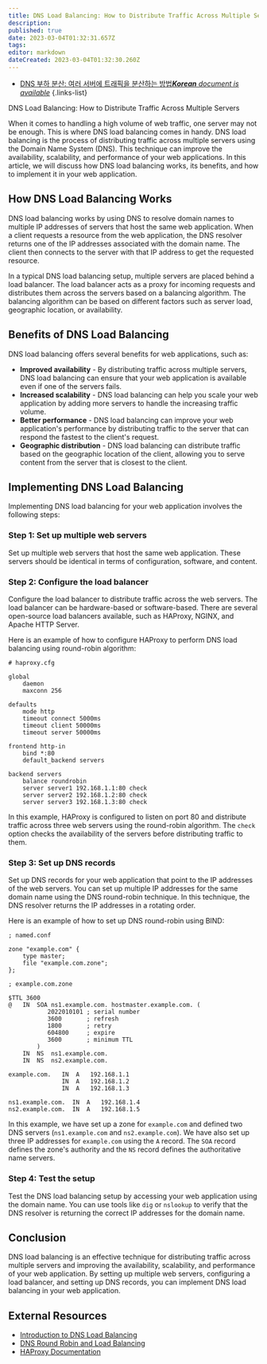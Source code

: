 ```yaml
---
title: DNS Load Balancing: How to Distribute Traffic Across Multiple Servers
description: 
published: true
date: 2023-03-04T01:32:31.657Z
tags: 
editor: markdown
dateCreated: 2023-03-04T01:32:30.260Z
---
```


- [DNS 부하 분산: 여러 서버에 트래픽을 분산하는 방법***Korean** document is available*](/ko/Knowledge-base/Network/dns-load-balancing-how-to-distribute-traffic-across-multiple-servers)
{.links-list}


DNS Load Balancing: How to Distribute Traffic Across Multiple Servers

When it comes to handling a high volume of web traffic, one server may not be enough. This is where DNS load balancing comes in handy. DNS load balancing is the process of distributing traffic across multiple servers using the Domain Name System (DNS). This technique can improve the availability, scalability, and performance of your web applications. In this article, we will discuss how DNS load balancing works, its benefits, and how to implement it in your web application. 

## How DNS Load Balancing Works

DNS load balancing works by using DNS to resolve domain names to multiple IP addresses of servers that host the same web application. When a client requests a resource from the web application, the DNS resolver returns one of the IP addresses associated with the domain name. The client then connects to the server with that IP address to get the requested resource. 

In a typical DNS load balancing setup, multiple servers are placed behind a load balancer. The load balancer acts as a proxy for incoming requests and distributes them across the servers based on a balancing algorithm. The balancing algorithm can be based on different factors such as server load, geographic location, or availability. 

## Benefits of DNS Load Balancing

DNS load balancing offers several benefits for web applications, such as:

- **Improved availability** - By distributing traffic across multiple servers, DNS load balancing can ensure that your web application is available even if one of the servers fails.
- **Increased scalability** - DNS load balancing can help you scale your web application by adding more servers to handle the increasing traffic volume.
- **Better performance** - DNS load balancing can improve your web application's performance by distributing traffic to the server that can respond the fastest to the client's request. 
- **Geographic distribution** - DNS load balancing can distribute traffic based on the geographic location of the client, allowing you to serve content from the server that is closest to the client.

## Implementing DNS Load Balancing

Implementing DNS load balancing for your web application involves the following steps:

### Step 1: Set up multiple web servers 

Set up multiple web servers that host the same web application. These servers should be identical in terms of configuration, software, and content. 

### Step 2: Configure the load balancer 

Configure the load balancer to distribute traffic across the web servers. The load balancer can be hardware-based or software-based. There are several open-source load balancers available, such as HAProxy, NGINX, and Apache HTTP Server. 

Here is an example of how to configure HAProxy to perform DNS load balancing using round-robin algorithm:

```
# haproxy.cfg

global
    daemon
    maxconn 256

defaults
    mode http
    timeout connect 5000ms
    timeout client 50000ms
    timeout server 50000ms

frontend http-in
    bind *:80
    default_backend servers

backend servers
    balance roundrobin
    server server1 192.168.1.1:80 check
    server server2 192.168.1.2:80 check
    server server3 192.168.1.3:80 check
```

In this example, HAProxy is configured to listen on port 80 and distribute traffic across three web servers using the round-robin algorithm. The `check` option checks the availability of the servers before distributing traffic to them.

### Step 3: Set up DNS records

Set up DNS records for your web application that point to the IP addresses of the web servers. You can set up multiple IP addresses for the same domain name using the DNS round-robin technique. In this technique, the DNS resolver returns the IP addresses in a rotating order. 

Here is an example of how to set up DNS round-robin using BIND:

```
; named.conf

zone "example.com" {
    type master;
    file "example.com.zone";
};

; example.com.zone

$TTL 3600
@   IN  SOA ns1.example.com. hostmaster.example.com. (
           2022010101 ; serial number
           3600       ; refresh
           1800       ; retry
           604800     ; expire
           3600       ; minimum TTL
        )
    IN  NS  ns1.example.com.
    IN  NS  ns2.example.com.

example.com.   IN  A   192.168.1.1
               IN  A   192.168.1.2
               IN  A   192.168.1.3

ns1.example.com.  IN  A   192.168.1.4
ns2.example.com.  IN  A   192.168.1.5
```

In this example, we have set up a zone for `example.com` and defined two DNS servers (`ns1.example.com` and `ns2.example.com`). We have also set up three IP addresses for `example.com` using the `A` record. The `SOA` record defines the zone's authority and the `NS` record defines the authoritative name servers. 

### Step 4: Test the setup

Test the DNS load balancing setup by accessing your web application using the domain name. You can use tools like `dig` or `nslookup` to verify that the DNS resolver is returning the correct IP addresses for the domain name. 

## Conclusion

DNS load balancing is an effective technique for distributing traffic across multiple servers and improving the availability, scalability, and performance of your web application. By setting up multiple web servers, configuring a load balancer, and setting up DNS records, you can implement DNS load balancing in your web application. 

## External Resources

- [Introduction to DNS Load Balancing](https://www.nginx.com/resources/glossary/dns-load-balancing/)
- [DNS Round Robin and Load Balancing](https://www.digitalocean.com/community/tutorials/how-to-configure-dns-round-robin-load-balancing-for-high-availability)
- [HAProxy Documentation](https://www.haproxy.com/documentation/hapee/latest/load-balancing/layer4-7/dns-load-balancing/)
